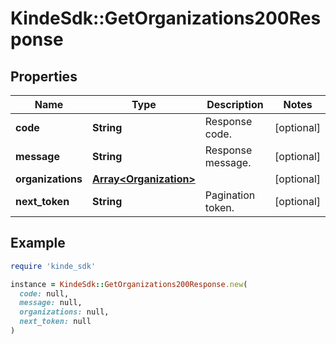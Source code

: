 # KindeSdk::GetOrganizations200Response

## Properties

| Name | Type | Description | Notes |
| ---- | ---- | ----------- | ----- |
| **code** | **String** | Response code. | [optional] |
| **message** | **String** | Response message. | [optional] |
| **organizations** | [**Array&lt;Organization&gt;**](Organization.md) |  | [optional] |
| **next_token** | **String** | Pagination token. | [optional] |

## Example

```ruby
require 'kinde_sdk'

instance = KindeSdk::GetOrganizations200Response.new(
  code: null,
  message: null,
  organizations: null,
  next_token: null
)
```

